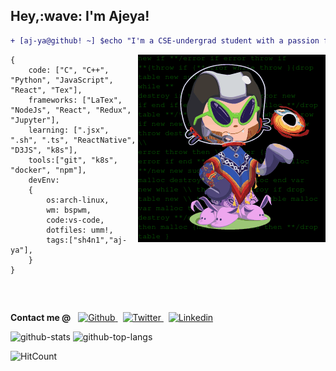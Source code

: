 <h2 align="left">Hey,:wave: I'm Ajeya!</h2>

```diff
+ [aj-ya@github! ~] $echo "I'm a CSE-undergrad student with a passion for FOSS! " +
```

<img align="right" src="./octocat.gif" alt="octocat" />
<pre ><code class="language-js">{
    code: ["C", "C++", "Python", "JavaScript", "React", "Tex"],
    frameworks: ["LaTex", "NodeJs", "React", "Redux", "Jupyter"],
    learning: [".jsx", ".sh", ".ts", "ReactNative", "D3JS", "k8s"],
    tools:["git", "k8s", "docker", "npm"],
    devEnv:
    {
        os:arch-linux,
        wm: bspwm,
        code:vs-code,
        dotfiles: umm!,
        tags:["sh4n1","aj-ya"],
    }
}</code></pre>
<br>
<p style="padding-top:15px"><b>Contact me @</b> &nbsp; <a style="display:inline" href="https://www.github.com/aj-ya">
    <img height="15px" alt="Github" src="https://img.shields.io/badge/Github-FFFFFF?logo=Github&logoColor=black&style=plastic" />
  </a> &nbsp; <a href="https://twitter.com/bhat_ajeya">
    <img height="15px" alt="Twitter" src="https://img.shields.io/badge/Twitter-1DA1F2?logo=Twitter&logoColor=white&style=plastic" />
  </a> &nbsp; <a href="https://www.linkedin.com/in/aj-ya/">
    <img height="15px" alt="Linkedin" src="https://img.shields.io/badge/linkedin-0077B5?logo=linkedin&logoColor=white&style=plastic" />
  </a>
</p>
<!--
    <img alt="spotify-github-profile" align="left" src="https://spotify-github-profile.vercel.app/api/view?uid=ajeybhat82-5&cover_image=true&theme=default&bar_color=09ff00&bar_color_cover=true" /> -->
   <img src="https://github-readme-stats.vercel.app/api?username=aj-ya&show_icons=true&theme=radical&hide=stars&count_private=true" alt="github-stats" />
   <img src="https://github-readme-stats.vercel.app/api/top-langs/?username=aj-ya&layout=compact&exclude_repo=miniProj&theme=radical" alt="github-top-langs" />
    
![HitCount](http://hits.dwyl.com/aj-ya/aj-ya.svg?style=flat&show=unique)
